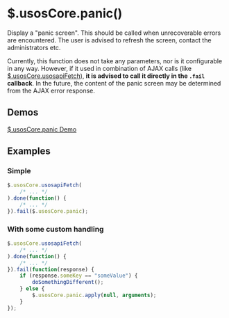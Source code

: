 $.usosCore.panic()
=====================

Display a "panic screen". This should be called when unrecoverable errors
are encountered. The user is advised to refresh the screen, contact the
administrators etc.

Currently, this function does not take any parameters, nor is it configurable
in any way. However, if it used in combination of AJAX calls (like
[$.usosCore.usosapiFetch](core.usosapiFetch.md)), **it is advised to call it
directly in the `.fail` callback**. In the future, the content of the panic
screen may be determined from the AJAX error response.

Demos
-----

[$.usosCore.panic Demo](http://jsfiddle.net/gh/get/jquery/1.9.1/dependencies/migrate,ui/MUCI/jquery-usos/tree/master/jsfiddle-demos/core.panic)

Examples
--------

### Simple

```javascript
$.usosCore.usosapiFetch(
    /* ... */
).done(function() {
    /* ... */
}).fail($.usosCore.panic);
```

### With some custom handling

```javascript
$.usosCore.usosapiFetch(
    /* ... */
).done(function() {
    /* ... */
}).fail(function(response) {
    if (response.someKey == "someValue") {
        doSomethingDifferent();
    } else {
        $.usosCore.panic.apply(null, arguments);
    }
});
```
